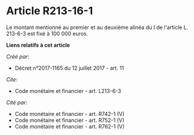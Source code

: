 # Article R213-16-1

Le montant mentionné au premier et au deuxième alinéa du I de l'article L. 213-6-3 est fixé à 100 000 euros.

**Liens relatifs à cet article**

_Créé par_:

  - Décret n°2017-1165 du 12 juillet 2017 - art. 11

_Cite_:

  - Code monétaire et financier - art. L213-6-3

_Cité par_:

  - Code monétaire et financier - art. R742-1 (V)
  - Code monétaire et financier - art. R752-1 (V)
  - Code monétaire et financier - art. R762-1 (V)
